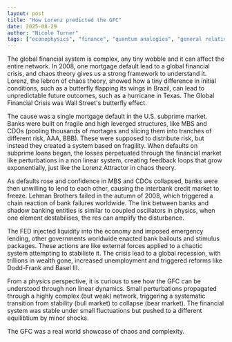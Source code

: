 ```yaml
---
layout: post
title: "How Lorenz predicted the GFC"
date: 2025-08-29
author: "Nicole Turner"
tags: ["econophysics", "finance", "quantum analogies", "general relativity"]
---
```


The global financial system is complex, any tiny wobble and it can affect the entire network. In 2008, one mortgage default lead to a global financial crisis, and chaos theory gives us a strong framework to understand it. Lorenz, the lebron of chaos theory, showed how a tiny difference in initial conditions, such as a butterfly flapping its wings in Brazil, can lead to unpredictable future outcomes, such as a hurricane in Texas. The Global Financial Crisis was Wall Street's butterfly effect.

The cause was a single mortgage default in the U.S. subprime market. Banks were built on fragile and high leverged structures, like MBS and CDOs (pooling thousands of mortages and slicing them into tranches of different risk, AAA, BBB). These were supposed to distribute risk, but instead they created a system based on fragility. When defaults on subprime loans began, the losses perpetuated through the financial market like perturbations in a non linear system, creating feedback loops that grow exponentially, just like the Lorenz Attractor in chaos theory.

As defaults rose and confidence in MBS and CDOs collapsed, banks were then unwilling to lend to each other, causing the interbank credit market to freeze. Lehman Brothers failed in the autumn of 2008, which triggered a chain reaction of bank failures worldwide. The link between banks and shadow banking entities is similar to coupled oscillators in physics, when one element destabilises, the res can amplify the disturbance.

The FED injected liquidity into the economy and imposed emergency lending, other governments worldwide enacted bank bailouts and stimulus packages. These actions are like external forces applied to a chaotic system attempting to stabiliste it. The crisis lead to a global recession, with trillions in wealth gone, increased unemployment and triggered reforms like Dodd-Frank and Basel III.

From a physics perspective, it is curious to see how the GFC can be understood through non linear dynamics. Small perturbations propagated through a highly complex (but weak) network, triggering a systematic transition from stability (bull market) to collapse (bear market). The financial system was stable under small fluctuations but pushed to a different equilibtium by minor shocks.

The GFC was a real world showcase of chaos and complexity. 


<div class="post-content">
<div>


